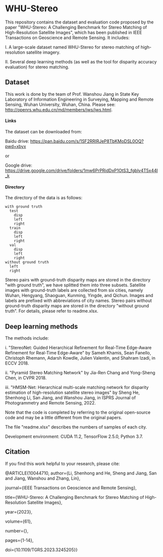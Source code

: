 # WHU-Stereo
This repository contains the dataset and evaluation code proposed by the paper "WHU-Stereo: A Challenging Benchmark for Stereo Matching of High-Resolution Satellite Images", which has been published in IEEE Transactions on Geoscience and Remote Sensing. It includes:

I. A large-scale dataset named WHU-Stereo for stereo matching of high-resolution satellite imagery.

II. Several deep learning methods (as well as the tool for disparity accuracy evaluation) for stereo matching.

## Dataset
This work is done by the team of Prof. Wanshou Jiang in State Key Laboratory of Information Engineering in Surveying, Mapping and Remote Sensing, Wuhan University, Wuhan, China. Please see: http://openrs.whu.edu.cn/md/members/jws/jws.html.

#### Links

The dataset can be downloaded from:

Baidu drive: https://pan.baidu.com/s/1SF2RRIRJeP8TbKMoDSL0OQ?pwd=xbyx

or

Google drive: https://drive.google.com/drive/folders/1mw6PrPRidDxP1OtS3_fgblv4T5x44I_k

#### Directory

The directory of the data is as follows:

    with ground truth
      test
        disp
        left
        right
      train
        disp
        left
        right
      val
        disp
        left
        right
    without ground truth
      left
      right

Stereo pairs with ground-truth disparity maps are stored in the directory "with ground truth", we have splitted them into three subsets. Satellite images with ground-truth labels are collected from six cities, namely Wuhan, Hengyang, Shaoguan, Kunming, Yingde, and Qichun. Images and labels are prefixed with abbreviations of city names. Stereo pairs without ground-truth disparity maps are stored in the directory "without ground truth". For details, please refer to readme.xlsx.

## Deep learning methods
The methods include:

i. "StereoNet: Guided Hierarchical Refinement for Real-Time Edge-Aware Refinement for Real-Time Edge-Aware" by Sameh Khamis, Sean Fanello, Christoph Rhemann, Adarsh Kowdle, Julien Valentin, and Shahram Izadi, in ECCV 2018.

ii. "Pyramid Stereo Matching Network" by Jia-Ren Chang and Yong-Sheng Chen, in CVPR 2018.

iii. "HMSM-Net: Hierarchical multi-scale matching network for disparity estimation of high-resolution satellite stereo images" by Sheng He, Shenhong Li, San Jiang, and Wanshou Jiang, in ISPRS Journal of Photogrammetry and Remote Sensing, 2022.

Note that the code is completed by referring to the original open-source code and may be a little different from the original papers.

The file "readme.xlsx" describes the numbers of samples of each city.

Development environment: CUDA 11.2, TensorFlow 2.5.0, Python 3.7.

## Citation
If you find this work helpful to your research, please cite:

@ARTICLE{10044710,
  author={Li, Shenhong and He, Sheng and Jiang, San and Jiang, Wanshou and Zhang, Lin},
  
  journal={IEEE Transactions on Geoscience and Remote Sensing}, 
  
  title={WHU-Stereo: A Challenging Benchmark for Stereo Matching of High-Resolution Satellite Images}, 
  
  year={2023},
  
  volume={61},
  
  number={},
  
  pages={1-14},
  
  doi={10.1109/TGRS.2023.3245205}}
